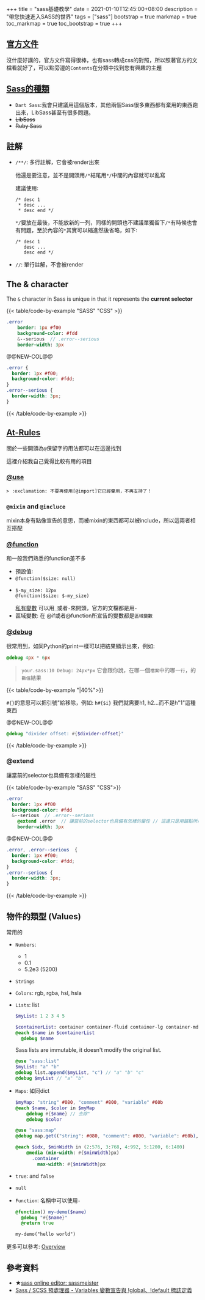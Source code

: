 +++
title = "sass基礎教學"
date = 2021-01-10T12:45:00+08:00
description = "帶您快速進入SASS的世界"
tags = ["sass"]
bootstrap = true
markmap = true
toc_markmap = true
toc_bootstrap = true
+++


## [官方文件](https://sass-lang.com/documentation)

沒什麼好講的，官方文件寫得很棒，也有sass轉成css的對照，所以照著官方的文檔看就好了，可以點旁邊的``Contents``在分類中找到您有興趣的主題

## [Sass的種類](https://sass-lang.com/documentation/values/functions)

- ``Dart Sass``\:我會只建議用這個版本，其他兩個Sass很多東西都有棄用的東西跑出來，LibSass甚至有很多問題。
- ~~LibSass~~
- ~~Ruby Sass~~

## 註解

- ``/**/``: 多行註解，它會被render出來

  他還是要注意，並不是開頭用``/*``結尾用``*/``中間的內容就可以亂寫

  建議使用:

  ```
  /* desc 1
   * desc ...
   * desc end */
  ```

  ``*/``要放在最後，不能放新的一列，同樣的開頭也不建議單獨留下``/*``有時候也會有問題，至於內容的``*``其實可以縮進然後省略，如下:

  ```
  /* desc 1
     desc ...
     desc end */
  ```

- ``//``: 單行註解，不會被render

## The & character

The ``&`` character in Sass is unique in that it represents the **current selector**

{{< table/code-by-example "SASS" "CSS" >}}

```sass
.error
    border: 1px #f00
    background-color: #fdd
    &--serious  // .error--serious
    border-width: 3px
```

@@NEW-COL@@

```css
.error {
  border: 1px #f00;
  background-color: #fdd;
}
.error--serious {
  border-width: 3px;
}
```

{{< /table/code-by-example >}}


## [At-Rules]

關於一些開頭為``@``保留字的用法都可以在這邊找到

這裡介紹我自己覺得比較有用的項目

### [@use]

    > :exclamation: 不要再使用[@import]它已經棄用，不再支持了！

### ``@mixin`` and ``@incluce``

mixin本身有點像宣告的意思，而被mixin的東西都可以被include，所以這兩者相互搭配

### [@function]

和一般我們熟悉的function差不多

- 預設值:
- ``@function($size: null)``
- ```
  $-my_size: 12px
  @function($size: $-my_size)
  ```
  [私有變數](https://sass-lang.com/documentation/at-rules/use#private-members) 可以用``_``或者``-``來開頭，官方的文檔都是用``-``
- 區域變數:
在 @if或者@function所宣告的變數都是``區域變數``

### [@debug]

很常用到，如同Python的print一樣可以把結果顯示出來，例如:

```sass
@debug 4px * 6px
```

> ``your.sass:10 Debug: 24px*px``
它會跟你說，在哪一個``檔案``中的哪一``行``，的``數值``結果

{{< table/code-by-example "|40%">}}

``#{}``的意思可以把引號"給移除，例如: ``h#{$i}`` 我們就需要h1, h2...而不是h"1"這種東西

@@NEW-COL@@

```sass
@debug "divider offset: #{$divider-offset}"
```

{{< /table/code-by-example >}}


### @extend

讓當前的selector也具備有怎樣的屬性

{{< table/code-by-example "SASS" "CSS">}}

```sass
.error
  border: 1px #f00
  background-color: #fdd
  &--serious  // .error--serious
    @extend .error  // 讓當前的selector也具備有怎樣的屬性 // 這邊只是用錨點所以有縮排
    border-width: 3px
```

@@NEW-COL@@

```css
.error, .error--serious  {
  border: 1px #f00;
  background-color: #fdd;
}
.error--serious {
  border-width: 3px;
}
```
{{< /table/code-by-example >}}

## 物件的類型 (Values)

常用的

- ``Numbers``:
    - 1
    - 0.1
    - 5.2e3 (5200)
- ``Strings``
- ``Colors``: rgb, rgba, hsl, hsla
- ``Lists``\: list
    ```sass
    $myList: 1 2 3 4 5

    $containerList: container container-fluid container-lg container-md container-sm container-xl container-xxl
    @each $name in $containerList
      @debug $name
    ```

    Sass lists are immutable, it doesn't modify the original list.

    ```sass
    @use "sass:list"
    $myList: "a" "b"
    @debug list.append($myList, "c") // "a" "b" "c"
    @debug $myList // "a" "b"
    ```

- ``Maps``\: 如同dict

    ```sass
    $myMap: "string" #080, "comment" #800, "variable" #60b
    @each $name, $color in $myMap
        @debug #{$name} // 去除"
        @debug $color

    @use "sass:map"
    @debug map.get(("string": #080, "comment": #800, "variable": #60b), "variable") // #60b
    ```

    ```sass
    @each $idx, $minWidth in (2:576, 3:768, 4:992, 5:1200, 6:1400)
        @media (min-width: #{$minWidth}px)
          .container
            max-width: #{$minWidth}px
    ```

- ``true``\: and ``false``
- ``null``
- ``Function``\: 名稱中可以使用``-``
    ```sass
    @function() my-demo($name)
      @debug "#{$name}"
      @return true

    my-demo("hello world")
    ```

更多可以參考: [Overview](https://sass-lang.com/documentation/values)



## 參考資料

- ★[sass online editor: sassmeister](https://www.sassmeister.com/)
- [Sass / SCSS 預處理器 - Variables 變數宣告與 !global、!default 標誌定義](https://awdr74100.github.io/2020-05-25-scss-variables/)


[@import]: https://sass-lang.com/documentation/at-rules/import
[@use]: https://sass-lang.com/documentation/at-rules/use
[@function]: https://sass-lang.com/documentation/at-rules/function
[@debug]: https://sass-lang.com/documentation/at-rules/debug
[At-Rules]: https://sass-lang.com/documentation/at-rules



